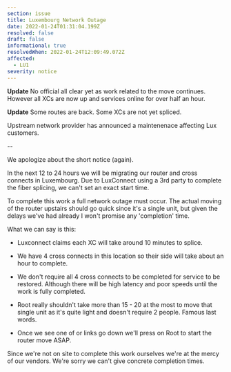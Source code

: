 ```yaml
---
section: issue
title: Luxembourg Network Outage
date: 2022-01-24T01:31:04.199Z
resolved: false
draft: false
informational: true
resolvedWhen: 2022-01-24T12:09:49.072Z
affected:
  - LU1
severity: notice
---
```

**Update** No official all clear yet as work related to the move continues. However all XCs are now up and services online for over half an hour.

**Update** Some routes are back. Some XCs are not yet spliced.

Upstream network provider has announced a maintenenace affecting Lux customers.

--

We apologize about the short notice (again).

 

In the next 12 to 24 hours we will be migrating our router and cross connects in Luxembourg. Due to LuxConnect using a 3rd party to complete the fiber splicing, we can't set an exact start time.

 

To complete this work a full network outage must occur. The actual moving of the router upstairs should go quick since it's a single unit, but given the delays we've had already I won't promise any 'completion' time.

 

What we can say is this:

 

- Luxconnect claims each XC will take around 10 minutes to splice.

- We have 4 cross connects in this location so their side will take about an hour to complete.

- We don't require all 4 cross connects to be completed for service to be restored. Although there will be high latency and poor speeds until the work is fully completed.

- Root really shouldn't take more than 15 - 20 at the most to move that single unit as it's quite light and doesn't require 2 people. Famous last words.

- Once we see one of or links go down we'll press on Root to start the router move ASAP.

 

Since we're not on site to complete this work ourselves we're at the mercy of our vendors. We're sorry we can't give concrete completion times.